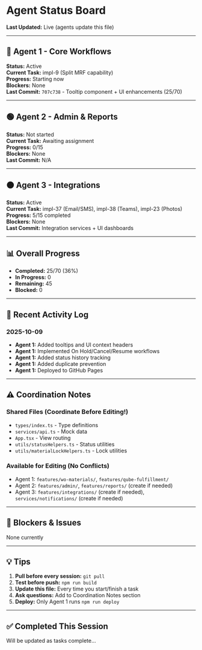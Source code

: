 # Agent Status Board

**Last Updated:** Live (agents update this file)

---

## 🔵 Agent 1 - Core Workflows
**Status:** Active  
**Current Task:** impl-9 (Split MRF capability)  
**Progress:** Starting now  
**Blockers:** None  
**Last Commit:** `707c738` - Tooltip component + UI enhancements (25/70)

---

## 🟢 Agent 2 - Admin & Reports
**Status:** Not started  
**Current Task:** Awaiting assignment  
**Progress:** 0/15  
**Blockers:** None  
**Last Commit:** N/A

---

## 🟠 Agent 3 - Integrations
**Status:** Active  
**Current Task:** impl-37 (Email/SMS), impl-38 (Teams), impl-23 (Photos)  
**Progress:** 5/15 completed  
**Blockers:** None  
**Last Commit:** Integration services + UI dashboards

---

## 📊 Overall Progress
- **Completed:** 25/70 (36%)
- **In Progress:** 0
- **Remaining:** 45
- **Blocked:** 0

---

## 🔄 Recent Activity Log

### 2025-10-09
- **Agent 1:** Added tooltips and UI context headers
- **Agent 1:** Implemented On Hold/Cancel/Resume workflows
- **Agent 1:** Added status history tracking
- **Agent 1:** Added duplicate prevention
- **Agent 1:** Deployed to GitHub Pages

---

## ⚠️ Coordination Notes

### Shared Files (Coordinate Before Editing!)
- `types/index.ts` - Type definitions
- `services/api.ts` - Mock data
- `App.tsx` - View routing
- `utils/statusHelpers.ts` - Status utilities
- `utils/materialLockHelpers.ts` - Lock utilities

### Available for Editing (No Conflicts)
- Agent 1: `features/wo-materials/`, `features/qube-fulfillment/`
- Agent 2: `features/admin/`, `features/reports/` (create if needed)
- Agent 3: `features/integrations/` (create if needed), `services/notifications/` (create if needed)

---

## 🚨 Blockers & Issues

None currently

---

## 💡 Tips

1. **Pull before every session:** `git pull`
2. **Test before push:** `npm run build`
3. **Update this file:** Every time you start/finish a task
4. **Ask questions:** Add to Coordination Notes section
5. **Deploy:** Only Agent 1 runs `npm run deploy`

---

## ✅ Completed This Session

Will be updated as tasks complete...

